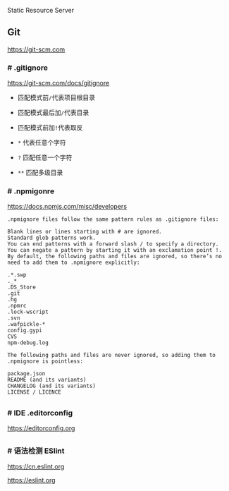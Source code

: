 Static Resource Server

## Git

https://git-scm.com

### # .gitignore

https://git-scm.com/docs/gitignore

* 匹配模式前`/`代表项目根目录

* 匹配模式最后加`/`代表目录

* 匹配模式前加`!`代表取反

* `*` 代表任意个字符

* `?` 匹配任意一个字符

* `**` 匹配多级目录

### # .npmigonre

https://docs.npmjs.com/misc/developers

```
.npmignore files follow the same pattern rules as .gitignore files:

Blank lines or lines starting with # are ignored.
Standard glob patterns work.
You can end patterns with a forward slash / to specify a directory.
You can negate a pattern by starting it with an exclamation point !.
By default, the following paths and files are ignored, so there’s no need to add them to .npmignore explicitly:

.*.swp
._*
.DS_Store
.git
.hg
.npmrc
.lock-wscript
.svn
.wafpickle-*
config.gypi
CVS
npm-debug.log
```

```
The following paths and files are never ignored, so adding them to .npmignore is pointless:

package.json
README (and its variants)
CHANGELOG (and its variants)
LICENSE / LICENCE
```

## 

### # IDE .editorconfig

https://editorconfig.org

##

### # 语法检测 ESlint

https://cn.eslint.org

https://eslint.org

